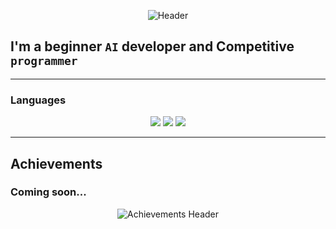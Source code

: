 <p align="center">
  <img src="[https://i.gifer.com/embedded/download/4u6f.gif](https://imgur.com/a/2v65iSY)" alt="Header">
</p>

## I'm a beginner **``AI``** developer and Competitive **``programmer``**

---

### Languages  
<p align="center">
  <img src="https://img.shields.io/badge/-C++-090909?style=for-the-badge&logo=C%2b%2b&logoColor=6296CC">
  <img src="https://img.shields.io/badge/-Java-090909?style=for-the-badge&logo=java&logoColor=white">
  <img src="https://img.shields.io/badge/-Rust-090909?style=for-the-badge&logo=rust&logoColor=white">
</p>

---

## Achievements  
### **Coming soon...**  

<p align="center">
  <img src="https://i.gifer.com/U55Q.gif" alt="Achievements Header">
</p>
